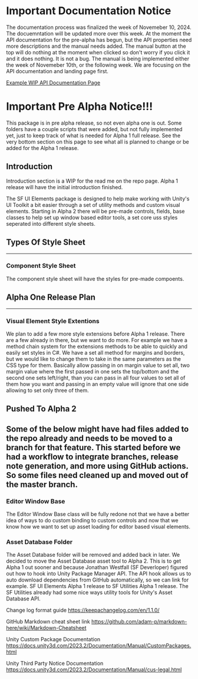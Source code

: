 # Important Documentation Notice
The documentation process was finalized the week of Novemeber 10, 2024. The docuemntation will be updated more over this week. 
At the moment the API documentation for the pre-alpha has begun, but the API properties need more descriptions and the manual needs added.
The manual button at the top will do nothing at the moment when clicked so don't worry if you click it and it does nothing. It is not a bug.
The manual is being implemented either the week of Novemeber 10th, or the following week. We are focusing on the API documentation and landing page first.

[Example WIP API Documentation Page](https://shatter-fantasy.github.io/SF-UI-Elements/api/SFEditor.UIElements.Utilities.MouseRectDragManipulator.html)

# Important Pre Alpha Notice!!!
This package is in pre alpha release, so not even alpha one is out.
Some folders have a couple scripts that were added, but not fully implemented yet, just to keep track of what is needed for Alpha 1 full release.
See the very bottom section on this page to see what all is planned to change or be added for the Alpha 1 release.

## Introduction
Introduction section is a WIP for the read me on the repo page. Alpha 1 release will have the initial introduction finished.

The SF UI Elements package is designed to help make working with Unity's UI Toolkit a bit easier through a set of utility methods and custom visual elements.
Starting in Alpha 2 there will be pre-made controls, fields, base classes to help set up window based editor tools, a set core uss styles seperated into different style sheets.

## Types Of Style Sheet
---
### Component Style Sheet
The component style sheet will have the styles for pre-made compoents.

## Alpha One Release Plan
---
### Visual Element Style Extentions
We plan to add a few more style extensions before Alpha 1 release. There are a few already in there, but we want to do more. 
For example we have a method chain system for the extensions methods to be able to quickly and easily set styles in C#. 
We have a set all method for margins and borders, but we would like to change them to take in the same parameters as the CSS type for them. 
Basically allow passing in on margin value to set all, two margin value where the first passed in one sets the top/bottom and the second one sets left/right,
than you can pass in all four values to set all of them how you want and passing in an empty value will ignore that one side allowing to set only three of them.

## Pushed To Alpha 2
Some of the below might have had files added to the repo already and needs to be moved to a branch for that feature. 
This started before we had a workflow to integrate branches, release note generation, and more using GitHub actions.
So some files need cleaned up and moved out of the master branch. 
---
### Editor Window Base
The Editor Window Base class will be fully redone not that we have a better idea of ways to do custom binding to custom controls and now that we know
how we want to set up asset loading for editor based visual elements.

### Asset Database Folder
The Asset Database folder will be removed and added back in later.
We decided to move the Asset Database asset tool to Alpha 2. This is to get Alpha 1 out sooner and because Jonathan Westfall (SF Deverloper)
figured out how to hook into Unity Package Manager API. The API hook allows us to auto download dependencies from GitHub automatically, so we can link for example.
SF UI Elements Alpha 1 release to SF Utilities Alpha 1 release. The SF Utilities already had some nice ways utility tools for Unity's Asset Database API.

Change log format guide
https://keepachangelog.com/en/1.1.0/

GitHub Markdown cheat sheet link
https://github.com/adam-p/markdown-here/wiki/Markdown-Cheatsheet

Unity Custom Package Documentation 
https://docs.unity3d.com/2023.2/Documentation/Manual/CustomPackages.html

Unity Third Party Notice Documentation
https://docs.unity3d.com/2023.2/Documentation/Manual/cus-legal.html
